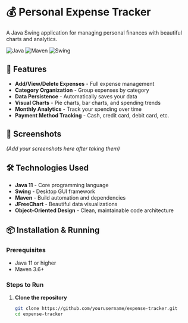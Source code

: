 # 💰 Personal Expense Tracker

A Java Swing application for managing personal finances with beautiful charts and analytics.

![Java](https://img.shields.io/badge/Java-11+-blue)
![Maven](https://img.shields.io/badge/Build-Maven-green)
![Swing](https://img.shields.io/badge/GUI-Swing-orange)

## 🚀 Features

- **Add/View/Delete Expenses** - Full expense management
- **Category Organization** - Group expenses by category
- **Data Persistence** - Automatically saves your data
- **Visual Charts** - Pie charts, bar charts, and spending trends
- **Monthly Analytics** - Track your spending over time
- **Payment Method Tracking** - Cash, credit card, debit card, etc.

## 📸 Screenshots

*(Add your screenshots here after taking them)*

## 🛠️ Technologies Used

- **Java 11** - Core programming language
- **Swing** - Desktop GUI framework
- **Maven** - Build automation and dependencies
- **JFreeChart** - Beautiful data visualizations
- **Object-Oriented Design** - Clean, maintainable code architecture

## 📦 Installation & Running

### Prerequisites
- Java 11 or higher
- Maven 3.6+

### Steps to Run
1. **Clone the repository**
   ```bash
   git clone https://github.com/yourusername/expense-tracker.git
   cd expense-tracker